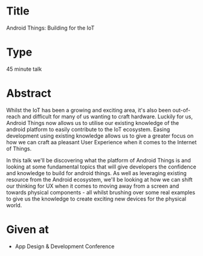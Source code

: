 # Title

Android Things: Building for the IoT

# Type

45 minute talk

# Abstract

Whilst the IoT has been a growing and exciting area, it's also been out-of-reach and difficult for many of us wanting to craft hardware. Luckily for us, Android Things now allows us to utilise our existing knowledge of the android platform to easily contribute to the IoT ecosystem. Easing development using existing knowledge allows us to give a greater focus on how we can craft aa pleasant User Experience when it comes to the Internet of Things.

In this talk we'll be discovering what the platform of Android Things is and looking at some fundamental topics that will give developers the confidence and knowledge to build for android things. As well as leveraging existing resource from the Android ecosystem, we'll be looking at how we can shift our thinking for UX when it comes to moving away from a screen and towards physical components - all whilst brushing over some real examples to give us the knowledge to create exciting new devices for the physical world.

# Given at

- App Design & Development Conference
